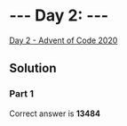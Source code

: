 # --- Day 2: ---

[Day 2  - Advent of Code 2020](https://adventofcode.com/2022/day/2)

## Solution

### Part 1

Correct answer is **13484**